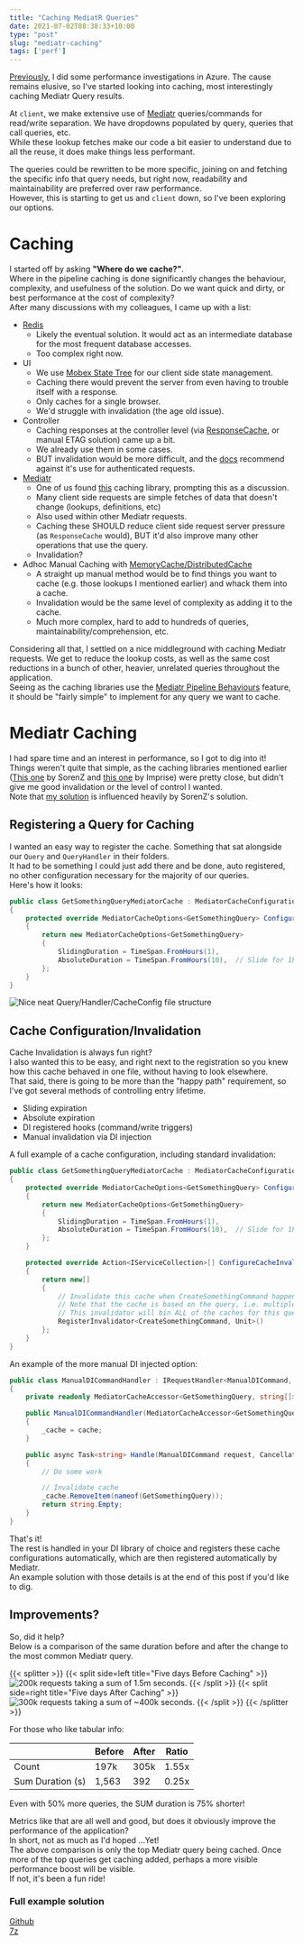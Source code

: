 ```yaml
---
title: "Caching MediatR Queries"
date: 2021-07-02T08:38:33+10:00
type: "post"
slug: "mediatr-caching"
tags: ['perf']
---
```


[Previously](/content/posts/26-azure-perf-investigation/index.md), I did some performance investigations in Azure. The cause remains elusive, so I've started looking into caching, most interestingly caching Mediatr Query results.  

<!--more-->  

At `client`, we make extensive use of [Mediatr](https://github.com/jbogard/MediatR) queries/commands for read/write separation. We have dropdowns populated by query, queries that call queries, etc.  
While these lookup fetches make our code a bit easier to understand due to all the reuse, it does make things less performant.  

The queries could be rewritten to be more specific, joining on and fetching the specific info that query needs, but right now, readability and maintainability are preferred over raw performance.  
However, this is starting to get us and `client` down, so I've been exploring our options.  

# Caching  
I started off by asking **"Where do we cache?"**.   
Where in the pipeline caching is done significantly changes the behaviour, complexity, and usefulness of the solution. Do we want quick and dirty, or best performance at the cost of complexity?    
After many discussions with my colleagues, I came up with a list:  

- [Redis](https://redis.io/topics/introduction)  
  - Likely the eventual solution. It would act as an intermediate database for the most frequent database accesses.  
  - Too complex right now.  
- UI
  - We use [Mobex State Tree](https://github.com/mobxjs/mobx-state-tree) for our client side state management.  
  - Caching there would prevent the server from even having to trouble itself with a response.
  - Only caches for a single browser.  
  - We'd struggle with invalidation (the age old issue).
- Controller  
  - Caching responses at the controller level (via [ResponseCache](https://docs.microsoft.com/en-us/aspnet/core/performance/caching/response?view=aspnetcore-5.0), or manual ETAG solution) came up a bit.  
  - We already use them in some cases.
  - BUT invalidation would be more difficult, and the [docs](https://docs.microsoft.com/en-us/aspnet/core/performance/caching/response?view=aspnetcore-5.0#responsecache-attribute) recommend against it's use for authenticated requests.
- [Mediatr](https://github.com/jbogard/MediatR)  
  - One of us found [this](https://github.com/Imprise/Imprise.MediatR.Extensions.Caching) caching library, prompting this as a discussion.  
  - Many client side requests are simple fetches of data that doesn't change (lookups, definitions, etc)  
  - Also used within other Mediatr requests.  
  - Caching these SHOULD reduce client side request server pressure (as `ResponseCache` would), BUT it'd also improve many other operations that use the query.  
  - Invalidation?  
- Adhoc Manual Caching with [MemoryCache/DistributedCache](https://docs.microsoft.com/en-us/aspnet/core/performance/caching/memory?view=aspnetcore-5.0)  
  - A straight up manual method would be to find things you want to cache (e.g. those lookups I mentioned earlier) and whack them into a cache.  
  - Invalidation would be the same level of complexity as adding it to the cache.  
  - Much more complex, hard to add to hundreds of queries, maintainability/comprehension, etc.  

Considering all that, I settled on a nice middleground with caching Mediatr requests. We get to reduce the lookup costs, as well as the same cost reductions in a bunch of other, heavier, unrelated queries throughout the application.  
Seeing as the caching libraries use the [Mediatr Pipeline Behaviours](https://github.com/jbogard/MediatR/wiki/Behaviors) feature, it should be "fairly simple" to implement for any query we want to cache.  

# Mediatr Caching  
I had spare time and an interest in performance, so I got to dig into it!  
Things weren't quite that simple, as the caching libraries mentioned earlier ([This one](https://github.com/SorenZ/Alamut.MediatR.Caching) by SorenZ and [this one](https://github.com/Imprise/Imprise.MediatR.Extensions.Caching) by Imprise) were pretty close, but didn't give me good invalidation or the level of control I wanted.  
Note that [my solution](MediatorCaching_Example.7z) is influenced heavily by SorenZ's solution.  

## Registering a Query for Caching  
I wanted an easy way to register the cache. Something that sat alongside our `Query` and `QueryHandler` in their folders.  
It had to be something I could just add there and be done, auto registered, no other configuration necessary for the majority of our queries.  
Here's how it looks:  

``` csharp
public class GetSomethingQueryMediatorCache : MediatorCacheConfiguration<GetSomethingQuery, string[]>
{
    protected override MediatorCacheOptions<GetSomethingQuery> ConfigureCaching()
    {
        return new MediatorCacheOptions<GetSomethingQuery>
        {
            SlidingDuration = TimeSpan.FromHours(1),
            AbsoluteDuration = TimeSpan.FromHours(10),  // Slide for 1h, but only to a max of 10h.
        };
    }
}
```

![Nice neat Query/Handler/CacheConfig file structure](img/MediatorCacheStructure.png)  

## Cache Configuration/Invalidation  
Cache Invalidation is always fun right?  
I also wanted this to be easy, and right next to the registration so you knew how this cache behaved in one file, without having to look elsewhere.  
That said, there is going to be more than the "happy path" requirement, so I've got several methods of controlling entry lifetime.  

- Sliding expiration  
- Absolute expiration  
- DI registered hooks (command/write triggers)  
- Manual invalidation via DI injection  

A full example of a cache configuration, including standard invalidation:  

``` csharp  
public class GetSomethingQueryMediatorCache : MediatorCacheConfiguration<GetSomethingQuery, string[]>
{
    protected override MediatorCacheOptions<GetSomethingQuery> ConfigureCaching()
    {
        return new MediatorCacheOptions<GetSomethingQuery>
        {
            SlidingDuration = TimeSpan.FromHours(1),
            AbsoluteDuration = TimeSpan.FromHours(10),  // Slide for 1h, but only to a max of 10h.
        };
    }

    protected override Action<IServiceCollection>[] ConfigureCacheInvalidation()
    {
        return new[]
        {
            // Invalidate this cache when CreateSomethingCommand happens.
            // Note that the cache is based on the query, i.e. multiple caches can be created for this query name if the query parameters change.
            // This invalidator will bin ALL of the caches for this query, not one specific instance of it.
            RegisterInvalidator<CreateSomethingCommand, Unit>()  
        };
    }
}
```

An example of the more manual DI injected option:  

``` csharp
public class ManualDICommandHandler : IRequestHandler<ManualDICommand, string>
{
    private readonly MediatorCacheAccessor<GetSomethingQuery, string[]> _cache;

    public ManualDICommandHandler(MediatorCacheAccessor<GetSomethingQuery, string[]> cache)
    {
        _cache = cache;
    }

    public async Task<string> Handle(ManualDICommand request, CancellationToken cancellationToken)
    {
        // Do some work

        // Invalidate cache
        _cache.RemoveItem(nameof(GetSomethingQuery));
        return string.Empty;
    }
}
```

That's it!  
The rest is handled in your DI library of choice and registers these cache configurations automatically, which are then registered automatically by Mediatr.  
An example solution with those details is at the end of this post if you'd like to dig.  

## Improvements?  
So, did it help?  
Below is a comparison of the same duration before and after the change to the most common Mediatr query.  

{{< splitter >}}
{{< split side=left title="Five days Before Caching" >}}
![200k requests taking a sum of 1.5m seconds.](img/MediatorCacheDurationComparison_OLD.png)
{{< /split >}}
{{< split side=right title="Five days After Caching" >}}
![300k requests taking a sum of ~400k seconds.](img/MediatorCacheDurationComparison_NEW.png)
{{< /split >}}
{{< /splitter >}}  

For those who like tabular info:  

|                  | Before | After | Ratio |
| ---------------- | ------ | ----- | ----- |
| Count            | 197k   | 305k  | 1.55x |
| Sum Duration (s) | 1,563  | 392   | 0.25x |

Even with 50% more queries, the SUM duration is 75% shorter!  

Metrics like that are all well and good, but does it obviously improve the performance of the application?  
In short, not as much as I'd hoped ...Yet!  
The above comparison is only the top Mediatr query being cached. Once more of the top queries get caching added, perhaps a more visible performance boost will be visible.  
If not, it's been a fun ride!  

### Full example solution  
[Github](https://github.com/kfreon/Mediator-Caching)  
[7z](MediatorCaching_Example.7z)